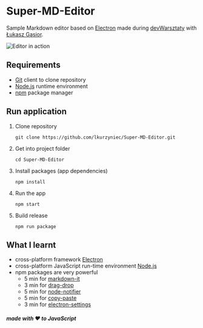 # Super-MD-Editor

Sample Markdown editor based on [Electron][electron] made during [devWarsztaty](http://devwarsztaty.pl/) with [Łukasz Gąsior](http://gasior.net.pl/).

![Editor in action](http://kurzyniec.pl/wp-content/uploads/2017/10/md-editor.gif "Editor in action")

## Requirements

- [Git](https://git-scm.com/downloads) client to clone repository
- [Node.js](https://nodejs.org/en/download/) runtime environment
- [npm](https://www.npmjs.com/package/npm) package manager

## Run application

1. Clone repository 

    `git clone https://github.com/lkurzyniec/Super-MD-Editor.git`

2. Get into project folder

    `cd Super-MD-Editor`

3. Install packages (app dependencies)

    `npm install`

4. Run the app

    `npm start`

5. Build release
    
    `npm run package`

## What I learnt

- cross-platform framework [Electron][electron]
- cross-platform JavaScript run-time environment [Node.js](https://nodejs.org/)
- npm packages are very powerful
    * 5 min for [markdown-it](https://www.npmjs.com/package/markdown-it)
    * 3 min for [drag-drop](https://www.npmjs.com/package/drag-drop)
    * 5 min for [node-notifier](https://www.npmjs.com/package/node-notifier)
    * 5 min for [copy-paste](https://www.npmjs.com/package/copy-paste)
    * 3 min for [electron-settings](https://www.npmjs.com/package/electron-settings)

##### made with ♥ to JavaScript

<!-- links -->
[electron]: https://electron.atom.io/